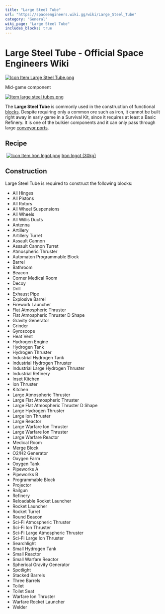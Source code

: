 ```yaml
---
title: "Large Steel Tube"
url: "https://spaceengineers.wiki.gg/wiki/Large_Steel_Tube"
category: "General"
wiki_page: "Large Steel Tube"
includes_blocks: true
---
```


# Large Steel Tube - Official Space Engineers Wiki

[![Icon Item Large Steel Tube.png](https://spaceengineers.wiki.gg/images/thumb/f/fe/Icon_Item_Large_Steel_Tube.png/100px-Icon_Item_Large_Steel_Tube.png?31c1e4)](https://spaceengineers.wiki.gg/wiki/File:Icon_Item_Large_Steel_Tube.png)

Mid-game component

[![Item large steel tubes.png](https://spaceengineers.wiki.gg/images/thumb/8/83/Item_large_steel_tubes.png/320px-Item_large_steel_tubes.png?a215c1)](https://spaceengineers.wiki.gg/wiki/File:Item_large_steel_tubes.png)

The **Large Steel Tube** is commonly used in the construction of functional [blocks](https://spaceengineers.wiki.gg/wiki/Block "Block"). Despite requiring only a common ore such as iron, it cannot be built right away in early game in a Survival Kit, since it requires at least a Basic Refinery. It is one of the bulkier components and it can only pass through large [conveyor ports](https://spaceengineers.wiki.gg/wiki/Conveyor_system "Conveyor system").

## Recipe

 [![Icon Item Iron Ingot.png](https://spaceengineers.wiki.gg/images/thumb/e/e7/Icon_Item_Iron_Ingot.png/21px-Icon_Item_Iron_Ingot.png?388ec0)](https://spaceengineers.wiki.gg/wiki/Iron_Ingot "Iron Ingot") [Iron Ingot (30kg)](https://spaceengineers.wiki.gg/wiki/Iron_Ingot "Iron Ingot")

## Construction

Large Steel Tube is required to construct the following blocks:

*   All Hinges
*   All Pistons
*   All Rotors
*   All Wheel Suspensions
*   All Wheels
*   All Willis Ducts
*   Antenna
*   Artillery
*   Artillery Turret
*   Assault Cannon
*   Assault Cannon Turret
*   Atmospheric Thruster
*   Automaton Programmable Block
*   Barrel
*   Bathroom
*   Beacon
*   Corner Medical Room
*   Decoy
*   Drill
*   Exhaust Pipe
*   Explosive Barrel
*   Firework Launcher
*   Flat Atmospheric Thruster
*   Flat Atmospheric Thruster D Shape
*   Gravity Generator
*   Grinder
*   Gyroscope
*   Heat Vent
*   Hydrogen Engine
*   Hydrogen Tank
*   Hydrogen Thruster
*   Industrial Hydrogen Tank
*   Industrial Hydrogen Thruster
*   Industrial Large Hydrogen Thruster
*   Industrial Refinery
*   Inset Kitchen
*   Ion Thruster
*   Kitchen
*   Large Atmospheric Thruster
*   Large Flat Atmospheric Thruster
*   Large Flat Atmospheric Thruster D Shape
*   Large Hydrogen Thruster
*   Large Ion Thruster
*   Large Reactor
*   Large Warfare Ion Thruster
*   Large Warfare Ion Thruster
*   Large Warfare Reactor
*   Medical Room
*   Merge Block
*   O2/H2 Generator
*   Oxygen Farm
*   Oxygen Tank
*   Pipeworks A
*   Pipeworks B
*   Programmable Block
*   Projector
*   Railgun
*   Refinery
*   Reloadable Rocket Launcher
*   Rocket Launcher
*   Rocket Turret
*   Round Beacon
*   Sci-Fi Atmospheric Thruster
*   Sci-Fi Ion Thruster
*   Sci-Fi Large Atmospheric Thruster
*   Sci-Fi Large Ion Thruster
*   Searchlight
*   Small Hydrogen Tank
*   Small Reactor
*   Small Warfare Reactor
*   Spherical Gravity Generator
*   Spotlight
*   Stacked Barrels
*   Three Barrels
*   Toilet
*   Toilet Seat
*   Warfare Ion Thruster
*   Warfare Rocket Launcher
*   Welder